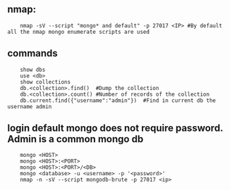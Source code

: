 ## nmap:
```
    nmap -sV --script "mongo* and default" -p 27017 <IP> #By default all the nmap mongo enumerate scripts are used
```
## commands
```
    show dbs
    use <db>
    show collections
    db.<collection>.find()  #Dump the collection
    db.<collection>.count() #Number of records of the collection
    db.current.find({"username":"admin"})  #Find in current db the username admin
```
## login default mongo does not require password. Admin is a common mongo db
```
    mongo <HOST>
    mongo <HOST>:<PORT>
    mongo <HOST>:<PORT>/<DB>
    mongo <database> -u <username> -p '<password>'
    nmap -n -sV --script mongodb-brute -p 27017 <ip>
```